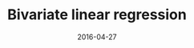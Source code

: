 ---
title: Bivariate linear regression
date: "2016-04-27"
summary: A shiny web app built in R for teaching the linear model.
tags:
- r
- statistics
- programming
- teaching
external_link: https://jvcasillas.shinyapps.io/shiny_bivariate_regression/
image:
  caption: BLR
  focal_point: Smart
---